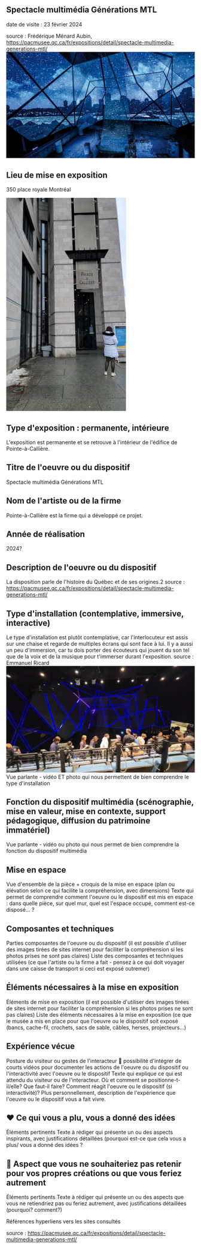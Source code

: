 ## **Spectacle multimédia Générations MTL**
date de visite : 23 février 2024

source : Frédérique Ménard Aubin, https://pacmusee.qc.ca/fr/expositions/detail/spectacle-multimedia-generations-mtl/
![batisse](media/generationsmtl_affiche.jpg)


## Lieu de mise en exposition
350 place royale Montréal

![batisse](media/batisse_devant.jpg)

## Type d'exposition : permanente, intérieure
L'exposition est permanente et se retrouve à l'intérieur de l'édifice de Pointe-à-Callière.

## Titre de l'oeuvre ou du dispositif
Spectacle multimédia Générations MTL

## Nom de l'artiste ou de la firme
Pointe-à-Callière est la firme qui a développé ce projet.
## Année de réalisation
2024?

## Description de l'oeuvre ou du dispositif
La disposition parle de l'histoire du Québec et de ses origines.2
source : https://pacmusee.qc.ca/fr/expositions/detail/spectacle-multimedia-generations-mtl/

## Type d'installation (contemplative, immersive, interactive)
Le type d'installation est plutôt contemplative, car l'interlocuteur est assis sur une chaise et regarde de multiples écrans qui sont face à lui. Il y a aussi un peu d'immersion, car tu dois porter des écouteurs qui jouent du son tel que de la voix et de la musique pour t'immerser durant l'exposition.
source : Emmanuel Ricard
![vue](media/vue-assis.jpg)
Vue parlante - vidéo ET photo qui nous permettent de bien comprendre le type d'installation

## Fonction du dispositif multimédia (scénographie, mise en valeur, mise en contexte, support pédagogique, diffusion du patrimoine immatériel)
Vue parlante - vidéo ou photo qui nous permet de bien comprendre la fonction du dispositif multimédia

## Mise en espace
Vue d'ensemble de la pièce + croquis de la mise en espace (plan ou élévation selon ce qui facilite la compréhension, avec dimensions)
Texte qui permet de comprendre comment l'oeuvre ou le dispositif est mis en espace : dans quelle pièce, sur quel mur, quel est l'espace occupé, comment est-ce disposé... ?

## Composantes et techniques
Parties composantes de l'oeuvre ou du dispositif (il est possible d'utiliser des images tirées de sites internet pour faciliter la compréhension si les photos prises ne sont pas claires)
Liste des composantes et techniques utilisées (ce que l'artiste ou la firme a fait - pensez à ce qui doit voyager dans une caisse de transport si ceci est exposé outremer)

## Éléments nécessaires à la mise en exposition
Éléments de mise en exposition (il est possible d'utiliser des images tirées de sites internet pour faciliter la compréhension si les photos prises ne sont pas claires)
Liste des éléments nécessaires à la mise en exposition (ce que le musée a mis en place pour que l'oeuvre ou le dispositif soit exposé (bancs, cache-fil, crochets, sacs de sable, câbles, herses, projecteurs...)

## Expérience vécue
Posture du visiteur ou gestes de l'interacteur 🎥 possibilité d'intégrer de courts vidéos pour documenter les actions de l'oeuvre ou du dispositif ou l'interactivité avec l'oeuvre ou le dispositif
Texte qui explique ce qui est attendu du visiteur ou de l'interacteur. Où et comment se positionne-t-il/elle? Que faut-il faire? Comment réagit l'oeuvre ou le dispositif (si interactivité)? Plus personnellement, description de l'expérience que l'oeuvre ou le dispositif vous a fait vivre.

## ❤️ Ce qui vous a plu, vous a donné des idées
Éléments pertinents
Texte à rédiger qui présente un ou des aspects inspirants, avec justifications détaillées (pourquoi est-ce que cela vous a plus/ vous a donné des idées ?

## 🤔 Aspect que vous ne souhaiteriez pas retenir pour vos propres créations ou que vous feriez autrement
Éléments pertinents
 	Texte à rédiger qui présente un ou des aspects que vous ne retiendriez pas ou feriez autrement, avec justifications détaillées (pourquoi? comment?)


  Références
  hyperliens vers les sites consultés

source : https://pacmusee.qc.ca/fr/expositions/detail/spectacle-multimedia-generations-mtl/
